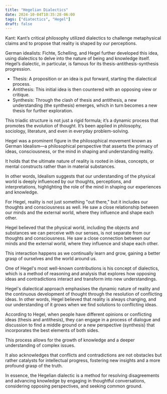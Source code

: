 ```yaml
---
title: "Hegelian Dialectics"
date: 2024-10-04T10:35:28-06:00
tags: ["diatectics", "Hegel"]
draft: false
---
```


Kant: Kant’s critical philosophy utilized dialectics to challenge metaphysical claims and to propose that reality is shaped by our perceptions.

German idealists: Fichte, Schelling, and Hegel further developed this idea, using dialectics to delve into the nature of being and knowledge itself. Hegel’s dialectic, in particular, is famous for its thesis-antithesis-synthesis progression.

* Thesis: A proposition or an idea is put forward, starting the dialectical process.
* Antithesis: This initial idea is then countered with an opposing view or critique.
* Synthesis: Through the clash of thesis and antithesis, a new understanding (the synthesis) emerges, which in turn becomes a new thesis for further exploration.

This triadic structure is not just a rigid formula; it’s a dynamic process that promotes the evolution of thought. It’s been applied in philosophy, sociology, literature, and even in everyday problem-solving.

Hegel was a prominent figure in the philosophical movement known as German Idealism—a philosophical perspective that asserts the primacy of ideas, consciousness, or the mind in shaping and understanding reality.

It holds that the ultimate nature of reality is rooted in ideas, concepts, or mental constructs rather than in material substances.

In other words, Idealism suggests that our understanding of the physical world is deeply influenced by our thoughts, perceptions, and interpretations, highlighting the role of the mind in shaping our experiences and knowledge.

For Hegel, reality is not just something "out there," but it includes our thoughts and consciousness as well. He saw a close relationship between our minds and the external world, where they influence and shape each other.

Hegel believed that the physical world, including the objects and substances we can perceive with our senses, is not separate from our thoughts and consciousness. He saw a close connection between our minds and the external world, where they influence and shape each other.

This interaction happens as we continually learn and grow, gaining a better grasp of ourselves and the world around us.

One of Hegel's most well-known contributions is his concept of dialectics, which is a method of reasoning and analysis that explores how opposing ideas and contradictions interact and transform into new understandings.

Hegel's dialectical approach emphasises the dynamic nature of reality and the continuous development of thought through the resolution of conflicting ideas. In other words, Hegel believed that reality is always changing, and our understanding of it grows when we find solutions to conflicting ideas.

According to Hegel, when people have different opinions or conflicting ideas (thesis and antithesis), they can engage in a process of dialogue and discussion to find a middle ground or a new perspective (synthesis) that incorporates the best elements of both sides.

This process allows for the growth of knowledge and a deeper understanding of complex issues.

It also acknowledges that conflicts and contradictions are not obstacles but rather catalysts for intellectual progress, fostering new insights and a more profound grasp of the truth.

In essence, the Hegelian dialectic is a method for resolving disagreements and advancing knowledge by engaging in thoughtful conversations, considering opposing perspectives, and seeking common ground.

